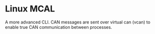 # Linux MCAL

A more advanced CLI. CAN messages are sent over virtual can (vcan) to enable true CAN communication between processes.

